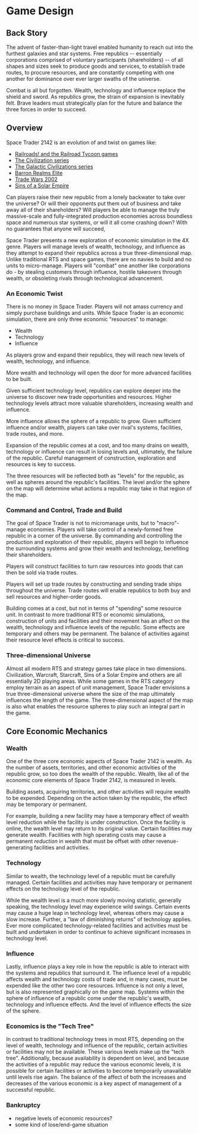 # Game Design
## Back Story
The advent of faster-than-light travel enabled humanity to reach out into the
furthest galaxies and star systems.  Free republics -- essentially corporations
comprised of voluntary participants (shareholders) -- of all shapes and sizes
seek to produce goods and services, to establish trade routes, to procure
resources, and are constantly competing with one another for dominance over ever
larger swaths of the universe.

Combat is all but forgotten. Wealth, technology and influence replace the
shield and sword. As republics grow, the strain of expansion is inevitably felt.
Brave leaders must strategically plan for the future and balance the three
forces in order to succeed.

## Overview
Space Trader 2142 is an evolution of and twist on games like:
* [Railroads! and the Railroad Tycoon games](https://en.wikipedia.org/wiki/Railroad_Tycoon_(series)) 
* [The Civilization series](https://en.wikipedia.org/wiki/Civilization_(series)) 
* [The Galactic Civilizations series](https://en.wikipedia.org/wiki/Galactic_Civilizations) 
* [Barron Realms Elite](https://en.wikipedia.org/wiki/Barren_Realms_Elite) 
* [Trade Wars 2002](https://en.wikipedia.org/wiki/TradeWars_2002) 
* [Sins of a Solar Empire](https://en.wikipedia.org/wiki/Sins_of_a_Solar_Empire)

Can players raise their new republic from a lonely backwater to take over the
universe? Or will their opponents put them out of business and take away all of
their shareholders? Will players be able to manage the truly massive-scale and
fully-integrated production economies across boundless space and numerous star
systems, or will it all come crashing down? With no guarantees that anyone will
succeed, 

Space Trader presents a new exploration of economic simulation in the
4X genre. Players will manage levels of wealth, technology, and influence as
they attempt to expand their republics across a true three-dimensional map.
Unlike traditional RTS and space games, there are no navies to build and no
units to micro-manage. Players will "combat" one another like corporations do -
by stealing customers through influence, hostile takeovers through wealth, or
obsoleting rivals through technological advancement.

### An Economic Twist
There is no money in Space Trader. Players will not amass currency and simply
purchase buildings and units. While Space Trader is an economic simulation,
there are only three economic "resources" to manage:

* Wealth
* Technology
* Influence

As players grow and expand their republics, they will reach new levels of
wealth, technology, and influence. 

More wealth and technology will open the door for more advanced facilities to be
built.

Given sufficient technology level, republics can explore deeper into the
universe to discover new trade opportunities and resources. Higher technology
levels attract more valuable shareholders, increasing wealth and influence.

More influence allows the sphere of a republic to grow. Given sufficient
influence and/or wealth, players can take over rival's systems, facilities,
trade routes, and more.

Expansion of the republic comes at a cost, and too many drains on wealth,
technology or influence can result in losing levels and, ultimately, the failure
of the republic. Careful management of construction, exploration and resources
is key to success.

The three resources will be reflected both as "levels" for the republic, as well
as spheres around the republic's facilities. The level and/or the sphere on the
map will determine what actions a republic may take in that region of the map.

### Command and Control, Trade and Build
The goal of Space Trader is not to micromanage units, but to "macro"-manage
economies. Players will take control of a newly-formed free republic in a corner
of the universe. By commanding and controlling the production and exploration of
their republic, players will begin to influence the surrounding systems and grow
their wealth and technology, benefiting their shareholders.

Players will construct facilities to turn raw resources into goods that can then
be sold via trade routes. 

Players will set up trade routes by constructing and sending trade ships
throughout the universe. Trade routes will enable republics to both buy and sell
resources and higher-order goods.

Building comes at a cost, but not in terms of "spending" some resource unit. In
contrast to more traditional RTS or economic simulations, construction of units
and facilities and their movement has an affect on the wealth, technology and
influence levels of the republic. Some effects are temporary and others may be
permanent. The balance of activities against their resource level effects is
critical to success.

### Three-dimensional Universe
Almost all modern RTS and strategy games take place in two dimensions.
Civilization, Warcraft, Starcraft, Sins of a Solar Empire and others are all
essentially 2D playing areas. While some games in the RTS category employ
terrain as an aspect of unit management, Space Trader envisions a true
three-dimensional universe where the size of the map ultimately influences the
length of the game. The three-dimensional aspect of the map is also what enables
the resource spheres to play such an integral part in the game.

## Core Economic Mechanics
### Wealth
One of the three core economic aspects of Space Trader 2142 is wealth. As the
number of assets, territories, and other economic activities of the republic
grow, so too does the wealth of the republic. Wealth, like all of the economic
core elements of Space Trader 2142, is measured in levels.

Building assets, acquiring territories, and other activities will require wealth
to be expended. Depending on the action taken by the republic, the effect may be
temporary or permanent. 

For example, building a new facility may have a temporary effect of wealth level
reduction while the facility is under construction. Once the facility is online,
the wealth level may return to its original value. Certain facilities may
generate wealth. Facilities with high operating costs may cause a permanent
*reduction* in wealth that must be offset with other revenue-generating facilities
and activities.

### Technology
Similar to wealth, the technology level of a republic must be carefully managed.
Certain facilities and activities may have temporary or permanent effects on the
technology level of the republic.

While the wealth level is a much more slowly moving statistic, generally
speaking, the technology level may experience wild swings. Certain events may
cause a huge leap in technology level, whereas others may cause a slow increase.
Further, a "law of diminishing returns" of technology applies. Ever more
complicated technology-related facilities and activities must be built and
undertaken in order to continue to achieve significant increases in technology
level.

### Influence
Lastly, influence plays a key role in how the republic is able to interact with
the systems and republics that surround it. The influence level of a republic
affects wealth and technology costs of trade and, in many cases, must be
expended like the other two core resources. Influence is not only a level, but
is also represented graphically on the game map. Systems within the sphere of
influence of a republic come under the republic's wealth, technology and
influence effects. And the level of influence effects the size of the sphere.

### Economics is the "Tech Tree"
In contrast to traditional technology trees in most RTS, depending on the level
of wealth, technology and influence of the republic, certain activities or
facilities may not be available. These various levels make up the "tech tree".
Additionally, because availability is dependent on level, and because the
activities of a republic may reduce the various economic levels, it is possible
for certain facilities or activities to become temporarily unavailable until
levels rise again. The balance of the affect of both the increases and decreases
of the various economic is a key aspect of management of a successful republic.

### Bankruptcy
- negative levels of economic resources?
- some kind of lose/end-game situation
